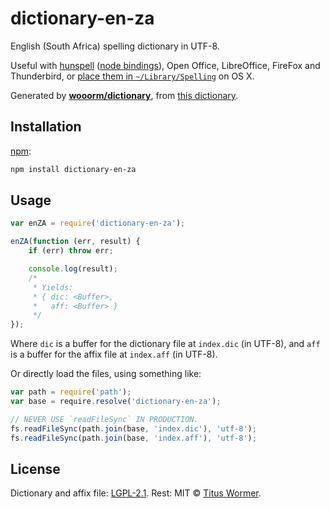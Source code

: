 # dictionary-en-za

English (South Africa) spelling dictionary in UTF-8.

Useful with [hunspell][hunspell] ([node bindings][nodehun]), Open Office,
LibreOffice, FireFox and Thunderbird, or [place them in
`~/Library/Spelling`][osx] on OS X.

Generated by [**wooorm/dictionary**][dictionary], from [this
dictionary][source].

## Installation

[npm][npm]:

```bash
npm install dictionary-en-za
```

## Usage

```js
var enZA = require('dictionary-en-za');

enZA(function (err, result) {
    if (err) throw err;

    console.log(result);
    /*
     * Yields:
     * { dic: <Buffer>,
     *   aff: <Buffer> }
     */
});
```

Where `dic` is a buffer for the dictionary file at `index.dic` (in UTF-8), and
`aff` is a buffer for the affix file at `index.aff` (in UTF-8).

Or directly load the files, using something like:

```js
var path = require('path');
var base = require.resolve('dictionary-en-za');

// NEVER USE `readFileSync` IN PRODUCTION.
fs.readFileSync(path.join(base, 'index.dic'), 'utf-8');
fs.readFileSync(path.join(base, 'index.aff'), 'utf-8');
```

## License

Dictionary and affix file: [LGPL-2.1][license]. Rest: MIT ©
[Titus Wormer][home].

[hunspell]: http://hunspell.sourceforge.net

[nodehun]: https://github.com/nathanjsweet/nodehun

[osx]: https://github.com/wooorm/dictionary#os-x

[source]: http://extensions.openoffice.org/en/project/english-dictionaries-apache-openoffice

[npm]: https://docs.npmjs.com/cli/install

[license]: LICENSE

[dictionary]: https://github.com/wooorm/dictionary

[home]: https://wooorm.com

